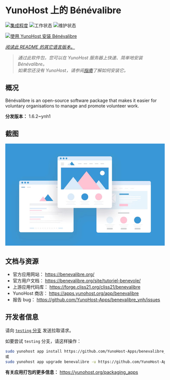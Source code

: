 <!--
注意：此 README 由 <https://github.com/YunoHost/apps/tree/master/tools/readme_generator> 自动生成
请勿手动编辑。
-->

# YunoHost 上的 Bénévalibre

[![集成程度](https://apps.yunohost.org/badge/integration/benevalibre)](https://ci-apps.yunohost.org/ci/apps/benevalibre/)
![工作状态](https://apps.yunohost.org/badge/state/benevalibre)
![维护状态](https://apps.yunohost.org/badge/maintained/benevalibre)

[![使用 YunoHost 安装 Bénévalibre](https://install-app.yunohost.org/install-with-yunohost.svg)](https://install-app.yunohost.org/?app=benevalibre)

*[阅读此 README 的其它语言版本。](./ALL_README.md)*

> *通过此软件包，您可以在 YunoHost 服务器上快速、简单地安装 Bénévalibre。*  
> *如果您还没有 YunoHost，请参阅[指南](https://yunohost.org/install)了解如何安装它。*

## 概况

Bénévalibre is an open-source software package that makes it easier for voluntary organisations to manage and promote volunteer work.


**分发版本：** 1.6.2~ynh1

## 截图

![Bénévalibre 的截图](./doc/screenshots/example.jpg)

## 文档与资源

- 官方应用网站： <https://benevalibre.org/>
- 官方用户文档： <https://benevalibre.org/site/tutoriel-benevole/>
- 上游应用代码库： <https://forge.cliss21.org/cliss21/benevalibre>
- YunoHost 商店： <https://apps.yunohost.org/app/benevalibre>
- 报告 bug： <https://github.com/YunoHost-Apps/benevalibre_ynh/issues>

## 开发者信息

请向 [`testing` 分支](https://github.com/YunoHost-Apps/benevalibre_ynh/tree/testing) 发送拉取请求。

如要尝试 `testing` 分支，请这样操作：

```bash
sudo yunohost app install https://github.com/YunoHost-Apps/benevalibre_ynh/tree/testing --debug
或
sudo yunohost app upgrade benevalibre -u https://github.com/YunoHost-Apps/benevalibre_ynh/tree/testing --debug
```

**有关应用打包的更多信息：** <https://yunohost.org/packaging_apps>
